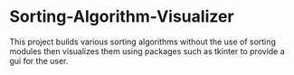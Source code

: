 # Sorting-Algorithm-Visualizer
This project builds various sorting algorithms without the use of sorting modules then visualizes them using packages such as tkinter to provide a gui for the user.
